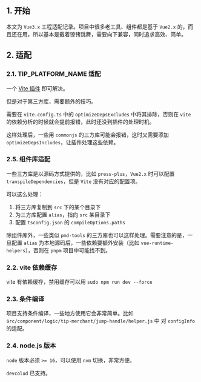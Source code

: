 ## 1. 开始

本文为 `Vue3.x` 工程适配记录。项目中很多老工具、组件都是基于 `Vue2.x` 的，而且还在用，所以基本是戴着镣铐跳舞，需要向下兼容，同时追求高效、简单。

## 2. 适配

### 2.1. TIP_PLATFORM_NAME 适配

一个 [Vite 插件](https://mobile.woa.com/uni-plugin-light/zh/vite/cross-platform.html) 即可解决。

但是对于第三方库，需要额外的技巧。

需要在 `vite.config.ts` 中的 `optimizeDepsExcludes` 中将其排除，否则在 `vite` 的依赖分析的时候就会提前报错，此时还没到插件的处理时机。

这样处理后，一些用 `commonjs` 的三方库可能会报错，这时又需要添加 `optimizeDepsIncludes`，让插件处理这些依赖。

### 2.5. 组件库适配

一些三方库是以源码方式提供的，比如 `press-plus`，`Vue2.x` 时可以配置 `transpileDependencies`，但是 `Vite` 没有对应的配置项。

可以这么处理：

1. 将三方库复制到 `src` 下的某个目录下
2. 为三方库配置 `alias`，指向 `src` 某目录下
3. 配置 `tsconfig.json` 的 `compileOptions.paths`

除组件库外，一些类似 `pmd-tools` 的三方库也可以这样处理。需要注意的是，一旦配置 `alias` 为本地源码后，一些依赖要额外安装（比如 `vue-runtime-helpers`），否则在 `pnpm` 项目中可能找不到。

### 2.2. vite 依赖缓存

vite 有依赖缓存，禁用缓存可以用 `sudo npm run dev --force`

### 2.3. 条件编译

项目支持条件编译，一些地方使用它会非常简单。比如 s`rc/component/logic/tip-merchant/jump-handle/helper.js` 中 对 `configInfo` 的适配。

### 2.4. node.js 版本

`node` 版本必须 `>= 16`，可以使用 `nvm` 切换，非常方便。

`devcolud` 已支持。




